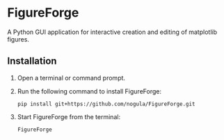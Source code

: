# FigureForge
A Python GUI application for interactive creation and editing of matplotlib figures.

## Installation

1. Open a terminal or command prompt.
2. Run the following command to install FigureForge:

    ```
    pip install git+https://github.com/nogula/FigureForge.git
    ```

3. Start FigureForge from the terminal:
    ```
    FigureForge
    ```